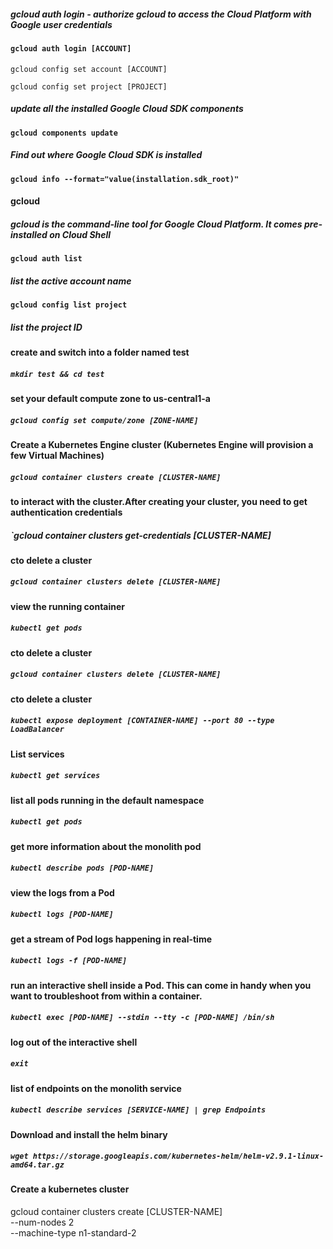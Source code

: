 ##### gcloud auth login - authorize gcloud to access the Cloud Platform with Google user credentials
#### `gcloud auth login [ACCOUNT]`

`gcloud config set account [ACCOUNT]`

`gcloud config set project [PROJECT]`

##### update all the installed Google Cloud SDK components
#### `gcloud components update`

##### Find out where Google Cloud SDK is installed
#### `gcloud info --format="value(installation.sdk_root)"`

#### gcloud
##### gcloud is the command-line tool for Google Cloud Platform. It comes pre-installed on Cloud Shell

#### `gcloud auth list`
##### list the active account name

#### `gcloud config list project`
##### list the project ID

#### create and switch into a folder named test
##### `mkdir test && cd test`

#### set your default compute zone to us-central1-a
##### `gcloud config set compute/zone [ZONE-NAME]`

#### Create a Kubernetes Engine cluster (Kubernetes Engine will provision a few Virtual Machines)
##### `gcloud container clusters create [CLUSTER-NAME]`

#### to interact with the cluster.After creating your cluster, you need to get authentication credentials
##### `gcloud container clusters get-credentials [CLUSTER-NAME]

#### cto delete a cluster
##### `gcloud container clusters delete [CLUSTER-NAME]`

#### view the running container
##### `kubectl get pods`

#### cto delete a cluster
##### `gcloud container clusters delete [CLUSTER-NAME]`

#### cto delete a cluster
##### `kubectl expose deployment [CONTAINER-NAME] --port 80 --type LoadBalancer`

#### List services
##### `kubectl get services`

#### list all pods running in the default namespace
##### `kubectl get pods`

#### get more information about the monolith pod
##### `kubectl describe pods [POD-NAME]`

#### view the logs from a Pod
##### `kubectl logs [POD-NAME]`

#### get a stream of Pod logs happening in real-time
##### `kubectl logs -f [POD-NAME]`

#### run an interactive shell inside a Pod. This can come in handy when you want to troubleshoot from within a container.
##### `kubectl exec [POD-NAME] --stdin --tty -c [POD-NAME] /bin/sh`

#### log out of the interactive shell
##### `exit`

#### list of endpoints on the monolith service
##### `kubectl describe services [SERVICE-NAME] | grep Endpoints`

#### Download and install the helm binary
##### `wget https://storage.googleapis.com/kubernetes-helm/helm-v2.9.1-linux-amd64.tar.gz`

#### Create a kubernetes cluster
gcloud container clusters create [CLUSTER-NAME] \
--num-nodes 2 \
--machine-type n1-standard-2 
